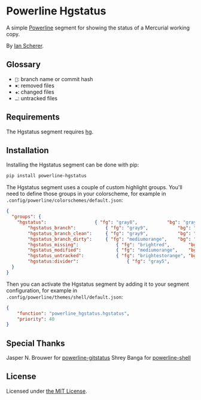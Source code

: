 Powerline Hgstatus
===================

A simple [Powerline][1] segment for showing the status of a Mercurial working copy.

By [Ian Scherer][2].

Glossary
--------
- ``: branch name or commit hash
- `✖`: removed files
- `✚`: changed files
- `…`: untracked files

Requirements
------------

The Hgstatus segment requires [hg][5].

Installation
------------

Installing the Hgstatus segment can be done with pip:

```txt
pip install powerline-hgstatus
```

The Hgstatus segment uses a couple of custom highlight groups. You'll need to define those groups in your colorscheme,
for example in `.config/powerline/colorschemes/default.json`:

```json
{
  "groups": {
    "hgstatus":                  { "fg": "gray8",           "bg": "gray1", "attrs": [] },
		"hgstatus_branch":           { "fg": "gray9",           "bg": "gray1", "attrs": [] },
		"hgstatus_branch_clean":     { "fg": "gray9",           "bg": "gray1", "attrs": [] },
		"hgstatus_branch_dirty":     { "fg": "mediumorange",    "bg": "gray1", "attrs": [] },
		"hgstatus_missing":    			 { "fg": "brightred",       "bg": "gray1", "attrs": [] },
		"hgstatus_modified":    		 { "fg": "mediumorange",    "bg": "gray1", "attrs": [] },
		"hgstatus_untracked":    		 { "fg": "brightestorange", "bg": "gray1", "attrs": [] },
		"hgstatus:divider":					 { "fg": "gray5",           "bg": "gray1", "attrs": [] }
  }
}
```

Then you can activate the Hgstatus segment by adding it to your segment configuration,
for example in `.config/powerline/themes/shell/default.json`:

```json
{
    "function": "powerline_hgstatus.hgstatus",
    "priority": 40
}
```

Special Thanks
--------------

Jasper N. Brouwer for [powerline-gitstatus][3]
Shrey Banga for [powerline-shell][4]

License
-------

Licensed under [the MIT License][6].

[1]: https://powerline.readthedocs.org/en/master/
[2]: https://github.com/ischer
[3]: https://github.com/jaspernbrouwer/powerline-gitstatus
[4]: https://github.com/banga/powerline-shell
[5]: https://www.mercurial-scm.org/
[6]: https://github.com/ischer/powerline-hgstatus/blob/master/LICENSE

